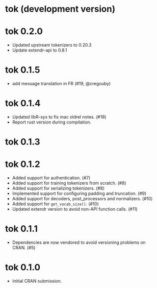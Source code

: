 # tok (development version)

# tok 0.2.0

- Updated upstream tokenizers to 0.20.3
- Update extendr-api to 0.8.1

# tok 0.1.5

- add message translation in FR (#19, @cregouby)

# tok 0.1.4

- Updated libR-sys to fix mac oldrel notes. (#18)
- Report rust version during compilation.

# tok 0.1.3

# tok 0.1.2

- Added support for authentication. (#7)
- Added support for training tokenizers from scratch. (#8)
- Added support for serializing tokenizers. (#8)
- Implemented support for configuring padding and truncation. (#9)
- Added support for decoders, post_processors and normalizers. (#10)
- Added support for `get_vocab_size()`. (#10)
- Updated extendr version to avoid non-API function calls. (#11)

# tok 0.1.1

- Dependencies are now vendored to avoid versioning problems on CRAN. (#5)

# tok 0.1.0

* Initial CRAN submission.
